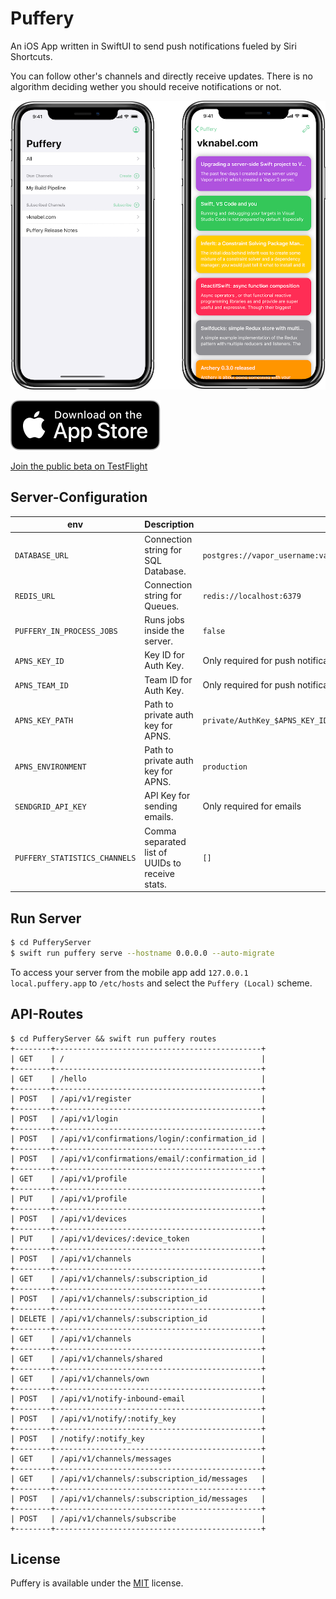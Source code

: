 # Puffery

An iOS App written in SwiftUI to send push notifications fueled by Siri Shortcuts.

You can follow other's channels and directly receive updates.
There is no algorithm deciding wether you should receive notifications or not.

![](./assets/Sceenshot-iPhoneX.png)

[![Download on the App Store](./assets/Download_on_the_App_Store_Badge.svg)](https://apps.apple.com/de/app/puffery/id1508776889)

[Join the public beta on TestFlight](https://testflight.apple.com/join/066lEjQN)

## Server-Configuration

| env                           | Description                                     | Default                                                                  |
| ----------------------------- | ----------------------------------------------- | ------------------------------------------------------------------------ |
| `DATABASE_URL`                | Connection string for SQL Database.             | `postgres://vapor_username:vapor_password@localhost:5432/vapor_database` |
| `REDIS_URL`                   | Connection string for Queues.                   | `redis://localhost:6379`                                                 |
| `PUFFERY_IN_PROCESS_JOBS`     | Runs jobs inside the server.                    | `false`                                                                  |
| `APNS_KEY_ID`                 | Key ID for Auth Key.                            | Only required for push notifications                                     |
| `APNS_TEAM_ID`                | Team ID for Auth Key.                           | Only required for push notifications                                     |
| `APNS_KEY_PATH`               | Path to private auth key for APNS.              | `private/AuthKey_$APNS_KEY_ID.p8`                                        |
| `APNS_ENVIRONMENT`            | Path to private auth key for APNS.              | `production`                                                             |
| `SENDGRID_API_KEY`            | API Key for sending emails.                     | Only required for emails                                                 |
| `PUFFERY_STATISTICS_CHANNELS` | Comma separated list of UUIDs to receive stats. | `[]`                                                                     |

## Run Server

```bash
$ cd PufferyServer
$ swift run puffery serve --hostname 0.0.0.0 --auto-migrate
```

To access your server from the mobile app add `127.0.0.1 local.puffery.app` to `/etc/hosts` and select the `Puffery (Local)` scheme.

## API-Routes

```
$ cd PufferyServer && swift run puffery routes
+--------+----------------------------------------------+
| GET    | /                                            |
+--------+----------------------------------------------+
| GET    | /hello                                       |
+--------+----------------------------------------------+
| POST   | /api/v1/register                             |
+--------+----------------------------------------------+
| POST   | /api/v1/login                                |
+--------+----------------------------------------------+
| POST   | /api/v1/confirmations/login/:confirmation_id |
+--------+----------------------------------------------+
| POST   | /api/v1/confirmations/email/:confirmation_id |
+--------+----------------------------------------------+
| GET    | /api/v1/profile                              |
+--------+----------------------------------------------+
| PUT    | /api/v1/profile                              |
+--------+----------------------------------------------+
| POST   | /api/v1/devices                              |
+--------+----------------------------------------------+
| PUT    | /api/v1/devices/:device_token                |
+--------+----------------------------------------------+
| POST   | /api/v1/channels                             |
+--------+----------------------------------------------+
| GET    | /api/v1/channels/:subscription_id            |
+--------+----------------------------------------------+
| POST   | /api/v1/channels/:subscription_id            |
+--------+----------------------------------------------+
| DELETE | /api/v1/channels/:subscription_id            |
+--------+----------------------------------------------+
| GET    | /api/v1/channels                             |
+--------+----------------------------------------------+
| GET    | /api/v1/channels/shared                      |
+--------+----------------------------------------------+
| GET    | /api/v1/channels/own                         |
+--------+----------------------------------------------+
| POST   | /api/v1/notify-inbound-email                 |
+--------+----------------------------------------------+
| POST   | /api/v1/notify/:notify_key                   |
+--------+----------------------------------------------+
| POST   | /notify/:notify_key                          |
+--------+----------------------------------------------+
| GET    | /api/v1/channels/messages                    |
+--------+----------------------------------------------+
| GET    | /api/v1/channels/:subscription_id/messages   |
+--------+----------------------------------------------+
| POST   | /api/v1/channels/:subscription_id/messages   |
+--------+----------------------------------------------+
| POST   | /api/v1/channels/subscribe                   |
+--------+----------------------------------------------+
```

## License

Puffery is available under the [MIT](./LICENSE) license.
